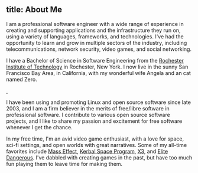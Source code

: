 title: About Me
---
I am a professional software engineer with a wide range of experience in
creating and supporting applications and the infrastructure they run on, using
a variety of languages, frameworks, and technologies.  I've had the opportunity
to learn and grow in multiple sectors of the industry, including
telecommunications, network security, video games, and social networking.

I have a Bachelor of Science in Software Engineering from the
[Rochester Institute of Technology][rit] in Rochester, New York.
I now live in the sunny San Francisco Bay Area, in California, with my wonderful
wife Angela and an cat named Zero.

<div class="thumbnails">
  <a href="/media/avatar-totoro.jpg">
   <img alt="" src="/media/avatar-totoro.jpg" />
  </a>
  <a href="/media/profile-optimistic.jpg">
   <img alt="" src="/media/profile-optimistic.jpg" />
  </a>
</div>

I have been using and promoting Linux and open source software since late 2003,
and I am a firm believer in the merits of free/libre software in professional
software. I contribute to various open source software projects, and I like to
share my passion and excitement for free software whenever I get the chance.

In my free time, I'm an avid video game enthusiast, with a love for space, sci-fi
settings, and open worlds with great narratives.  Some of my all-time favorites
include [Mass Effect][], [Kerbal Space Program][], [X3][], and
[Elite Dangerous][].  I've dabbled with creating games in the past, but have too
much fun playing them to leave time for making them.

[rit]: http://www.rit.edu
[Mass Effect]: http://masseffect.wikia.com/wiki/Mass_Effect
[X3]: http://www.egosoft.com/games/x3ap/info_en.php
[Kerbal Space Program]: https://kerbalspaceprogram.com/
[Elite Dangerous]: http://www.elitedangerous.com/

